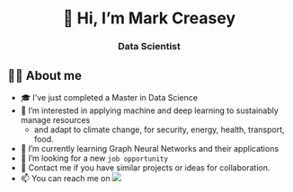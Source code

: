 <h1 align="center">👋 Hi, I’m Mark Creasey</h3>
<h3 align="center">Data Scientist</h3>

## 💁‍♂️ About me
- 🎓 I've just completed a Master in Data Science
- 👀 I’m interested in applying machine and deep learning to sustainably manage resources 
  - and adapt to climate change, for security, energy, health, transport, food.
- 🌱 I’m currently learning Graph Neural Networks and their applications 
- 🤔 I’m looking for a new `job opportunity`
- 💬 Contact me if you have similar projects or ideas for collaboration. 
- 📫 You can reach me on [![](https://img.shields.io/badge/-LinkedIn-0A66C2?logo=linkedin)](https://www.linkedin.com/in/mark-creasey/)
